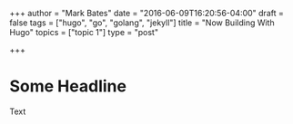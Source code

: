 +++
author = "Mark Bates"
date = "2016-06-09T16:20:56-04:00"
draft = false
tags = ["hugo", "go", "golang", "jekyll"]
title = "Now Building With Hugo"
topics = ["topic 1"]
type = "post"

+++

# Some Headline

Text
